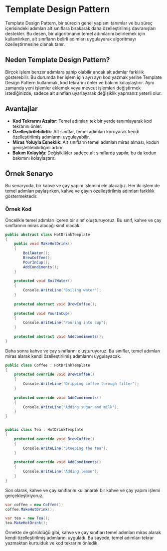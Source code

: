 ﻿# Template Design Pattern

Template Design Pattern, bir sürecin genel yapısını tanımlar ve bu süreç içerisindeki adımları alt sınıflara bırakarak daha özelleştirilmiş davranışları destekler. Bu desen, bir algoritmanın temel adımlarını belirlemek için kullanılırken, alt sınıfların belirli adımları uygulayarak algoritmayı özelleştirmesine olanak tanır.

## Neden Template Design Pattern?
Birçok işlem benzer adımlara sahip olabilir ancak alt adımlar farklılık gösterebilir. Bu durumda her işlem için ayrı ayrı kod yazmak yerine Template Design Pattern kullanmak, kod tekrarını önler ve bakımı kolaylaştırır. Aynı zamanda yeni işlemler eklemek veya mevcut işlemleri değiştirmek istediğinizde, sadece alt sınıfları uyarlayarak değişiklik yapmanız yeterli olur.

## Avantajlar
- **Kod Tekrarını Azaltır**: Temel adımları tek bir yerde tanımlayarak kod tekrarını önler.
- **Özelleştirilebilirlik**: Alt sınıflar, temel adımları koruyarak kendi özelleştirilmiş adımlarını uygulayabilir.
- **Miras Yoluyla Esneklik**: Alt sınıfların temel adımları miras alması, kodun genişletilebilirliğini artırır.
- **Bakım Kolaylığı**: Değişiklikler sadece alt sınıflarda yapılır, bu da kodun bakımını kolaylaştırır.

## Örnek Senaryo
Bu senaryoda, bir kahve ve çay yapım işlemini ele alacağız. Her iki işlem de temel adımları paylaşırken, kahve ve çayın özelleştirilmiş adımları farklılık göstermektedir.

### Örnek Kod

Öncelikle temel adımları içeren bir sınıf oluşturuyoruz. Bu sınıf, kahve ve çay sınıflarının miras alacağı sınıf olacak.

```csharp
public abstract class HotDrinkTemplate
{
    public void MakeHotDrink()
    {
        BoilWater();
        BrewCoffee();
        PourInCup();
        AddCondiments();
    }
    
    protected void BoilWater()
    {
        Console.WriteLine("Boiling water");
    }
    
    protected abstract void BrewCoffee();
    
    protected void PourInCup()
    {
        Console.WriteLine("Pouring into cup");
    }
    
    protected abstract void AddCondiments();
}
```

Daha sonra kahve ve çay sınıflarını oluşturuyoruz. Bu sınıflar, temel adımları miras alarak kendi özelleştirilmiş adımlarını uygulayacak.

```csharp
public class Coffee : HotDrinkTemplate
{
    protected override void BrewCoffee()
    {
        Console.WriteLine("Dripping coffee through filter");
    }
    
    protected override void AddCondiments()
    {
        Console.WriteLine("Adding sugar and milk");
    }
}
```

```csharp

public class Tea : HotDrinkTemplate
{
    protected override void BrewCoffee()
    {
        Console.WriteLine("Steeping the tea");
    }
    
    protected override void AddCondiments()
    {
        Console.WriteLine("Adding lemon");
    }
}
```

Son olarak, kahve ve çay sınıflarını kullanarak bir kahve ve çay yapım işlemi gerçekleştiriyoruz.

```csharp
var coffee = new Coffee();
coffee.MakeHotDrink();

var tea = new Tea();
tea.MakeHotDrink();
```

Örnekte de görüldüğü gibi, kahve ve çay sınıfları temel adımları miras alarak kendi özelleştirilmiş adımlarını uyguladı. Bu sayede, temel adımları tekrar yazmaktan kurtulduk ve kod tekrarını önledik.

